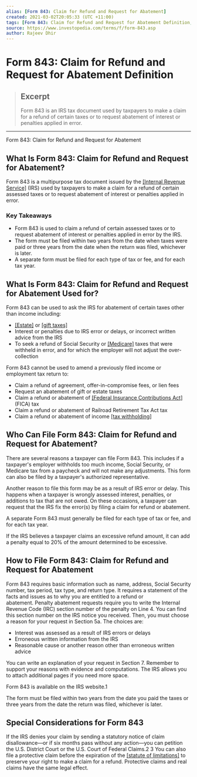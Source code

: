 ```yaml
---
alias: [Form 843: Claim for Refund and Request for Abatement]
created: 2021-03-02T20:05:33 (UTC +11:00)
tags: [Form 843: Claim for Refund and Request for Abatement Definition, Form 843: Claim for Refund and Request for Abatement]
source: https://www.investopedia.com/terms/f/form-843.asp
author: Rajeev Dhir
---
```


# Form 843: Claim for Refund and Request for Abatement Definition

> ## Excerpt
> Form 843 is an IRS tax document used by taxpayers to make a claim for a refund of certain taxes or to request abatement of interest or penalties applied in error.

---

Form 843: Claim for Refund and Request for Abatement
## What Is Form 843: Claim for Refund and Request for Abatement?

Form 843 is a multipurpose tax document issued by the [[Internal Revenue Service]](https://www.investopedia.com/terms/i/irs.asp) (IRS) used by taxpayers to make a claim for a refund of certain assessed taxes or to request abatement of interest or penalties applied in error.

### Key Takeaways

-   Form 843 is used to claim a refund of certain assessed taxes or to request abatement of interest or penalties applied in error by the IRS.
-   The form must be filed within two years from the date when taxes were paid or three years from the date when the return was filed, whichever is later.
-   A separate form must be filed for each type of tax or fee, and for each tax year.

## What Is Form 843: Claim for Refund and Request for Abatement Used for?

Form 843 can be used to ask the IRS for abatement of certain taxes other than income including:

-   [[Estate]](https://www.investopedia.com/terms/e/estatetax.asp) or [[gift taxes]](https://www.investopedia.com/terms/g/gifttax.asp)
-   Interest or penalties due to IRS error or delays, or incorrect written advice from the IRS
-   To seek a refund of Social Security or [[Medicare]](https://www.investopedia.com/terms/m/medicare.asp) taxes that were withheld in error, and for which the employer will not adjust the over-collection

Form 843 cannot be used to amend a previously filed income or employment tax return to:

-   Claim a refund of agreement, offer-in-compromise fees, or lien fees
-   Request an abatement of gift or estate taxes
-   Claim a refund or abatement of [[Federal Insurance Contributions Act]](https://www.investopedia.com/terms/f/fica.asp) (FICA) tax
-   Claim a refund or abatement of Railroad Retirement Tax Act tax
-   Claim a refund or abatement of income [[tax withholding]](https://www.investopedia.com/terms/w/withholdingtax.asp)

## Who Can File Form 843: Claim for Refund and Request for Abatement?

There are several reasons a taxpayer can file Form 843. This includes if a taxpayer's employer withholds too much income, Social Security, or Medicare tax from a paycheck and will not make any adjustments. This form can also be filed by a taxpayer's authorized representative.

Another reason to file this form may be as a result of IRS error or delay. This happens when a taxpayer is wrongly assessed interest, penalties, or additions to tax that are not owed. On these occasions, a taxpayer can request that the IRS fix the error(s) by filing a claim for refund or abatement.

A separate Form 843 must generally be filed for each type of tax or fee, and for each tax year.

If the IRS believes a taxpayer claims an excessive refund amount, it can add a penalty equal to 20% of the amount determined to be excessive.

## How to File Form 843: Claim for Refund and Request for Abatement

Form 843 requires basic information such as name, address, Social Security number, tax period, tax type, and return type. It requires a statement of the facts and issues as to why you are entitled to a refund or abatement. Penalty abatement requests require you to write the Internal Revenue Code (IRC) section number of the penalty on Line 4. You can find this section number on the IRS notice you received. Then, you must choose a reason for your request in Section 5a. The choices are:

-   Interest was assessed as a result of IRS errors or delays
-   Erroneous written information from the IRS
-   Reasonable cause or another reason other than erroneous written advice

You can write an explanation of your request in Section 7. Remember to support your reasons with evidence and computations. The IRS allows you to attach additional pages if you need more space.

Form 843 is available on the IRS website.1

The form must be filed within two years from the date you paid the taxes or three years from the date the return was filed, whichever is later.

## Special Considerations for Form 843

If the IRS denies your claim by sending a statutory notice of claim disallowance—or if six months pass without any action—you can petition the U.S. District Court or the U.S. Court of Federal Claims.2 3 You can also file a protective claim before the expiration of the [[statute of limitations]](https://www.investopedia.com/terms/s/statute-of-limitations.asp) to preserve your right to make a claim for a refund. Protective claims and real claims have the same legal effect.
